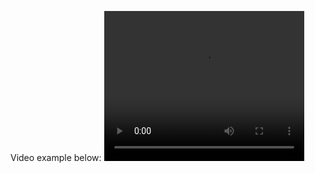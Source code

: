 Video example below:
<video src="/Users/zacharyaisen/Desktop/Brewster Whitecaps(Summer 2025)/Opposing Starter Videos/Video_Example_Shortened.mp4" width="320" height="240" controls></video>
